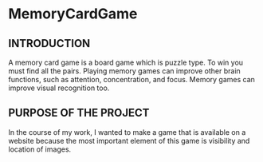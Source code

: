 # MemoryCardGame

## INTRODUCTION
A memory card game is a board game which is puzzle type.
To win you must find all the pairs.
Playing memory games can improve other brain functions,
such as attention, concentration, and focus.
Memory games can improve visual recognition too.

## PURPOSE OF THE PROJECT
In the course of my work, I wanted to make a game that is available on a
website because the most important element of this game is
visibility and location of images.
